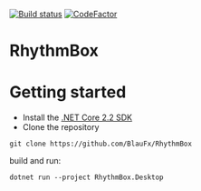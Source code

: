 [![Build status](https://ci.appveyor.com/api/projects/status/kxu6u3minc126t15?svg=true)](https://ci.appveyor.com/project/BlauFx/rhythmbox) [![CodeFactor](https://www.codefactor.io/repository/github/blaufx/rhythmbox/badge)](https://www.codefactor.io/repository/github/blaufx/rhythmbox)

# RhythmBox

# Getting started
- Install the [.NET Core 2.2 SDK](https://dotnet.microsoft.com/download/dotnet-core/2.2)
- Clone the repository
```
git clone https://github.com/BlauFx/RhythmBox
```

build and run:
```
dotnet run --project RhythmBox.Desktop
```
